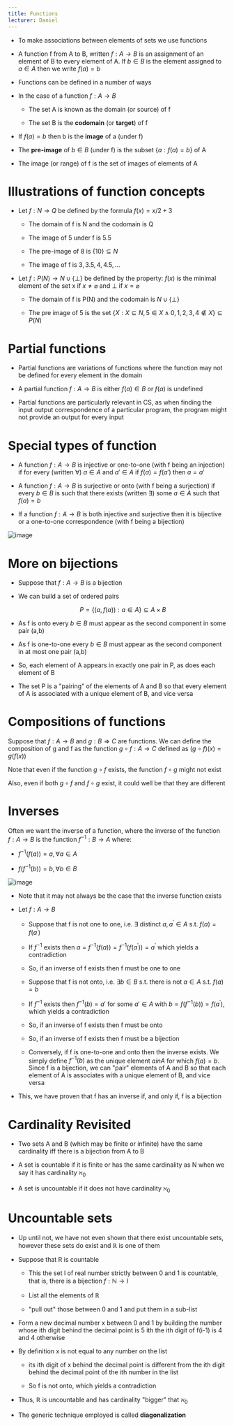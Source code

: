 ```yaml
---
title: Functions
lecturer: Daniel
---
```


-   To make associations between elements of sets we use functions

-   A function f from A to B, written $f:A\rightarrow B$ is an
    assignment of an element of B to every element of A. If $b\in B$ is
    the element assigned to $a\in A$ then we write $f(a)=b$

-   Functions can be defined in a number of ways

-   In the case of a function $f:A\rightarrow B$

    -   The set A is known as the domain (or source) of f

    -   The set B is the **codomain** (or **target**) of f

-   If $f(a)=b$ then b is the **image** of a (under f)

-   The **pre-image** of $b\in B$ (under f) is the subset
    $\{a: f(a)=b\}$ of A

-   The image (or range) of f is the set of images of elements of A

# Illustrations of function concepts

-   Let $f: N\rightarrow Q$ be defined by the formula $f(x)=x/2+3$

    -   The domain of f is N and the codomain is Q

    -   The image of 5 under f is 5.5

    -   The pre-image of 8 is $\{10\}\subseteq N$

    -   The image of f is ${3,3.5,4,4.5,...}$

-   Let $f:P(N)\rightarrow N\cup \{\bot \}$ be defined by the property:
    $f(x)$ is the minimal element of the set x if $x\neq \varnothing$
    and $\bot$ if $x=\varnothing$

    -   The domain of f is P(N) and the codomain is $N\cup\{\bot\}$

    -   The pre image of 5 is the set
        $\{ X : X \subseteq N , 5 \in X \wedge 0,1,2,3,4 \notin X \} \subseteq P ( N )$

# Partial functions

-   Partial functions are variations of functions where the function may
    not be defined for every element in the domain

-   A partial function $f:A\rightarrow B$ is either $f(a)\in B$ or
    $f(a)$ is undefined

-   Partial functions are particularly relevant in CS, as when finding
    the input output correspondence of a particular program, the program
    might not provide an output for every input

# Special types of function

-   A function $f:A\rightarrow B$ is injective or one-to-one (with f
    being an injection) if for every (written $\forall$) $a\in A$ and
    $a'\in A$ if $f(a)=f(a')$ then $a=a'$

-   A function $f:A\rightarrow B$ is surjective or onto (with f being a
    surjection) if every $b\in B$ is such that there exists (written
    $\exists$) some $a\in A$ such that $f(a)=b$

-   If a function $f: A\rightarrow B$ is both injective and surjective
    then it is bijective or a one-to-one correspondence (with f being a
    bijection)

![image](/img/Year_1/MCS/Discrete_Structures/Functions/types.webp)

# More on bijections

-   Suppose that $f: A\rightarrow B$ is a bijection

-   We can build a set of ordered pairs

    $$
    P = \{ ( a , f ( a ) ) : a \in A \} \subseteq A \times B
    $$

-   As f is onto every $b\in B$ must appear as the second component in
    some pair (a,b)

-   As f is one-to-one every $b\in B$ must appear as the second
    component in at most one pair (a,b)

-   So, each element of A appears in exactly one pair in P, as does each
    element of B

-   The set P is a "pairing" of the elements of A and B so that every
    element of A is associated with a unique element of B, and vice
    versa

# Compositions of functions

Suppose that $f: A\rightarrow B$ and $g: B\Rightarrow C$ are functions.
We can define the composition of g and f as the function
$g \circ f : A \rightarrow C$ defined as
$( g \circ f ) ( x ) = g ( f ( x ) )$

Note that even if the function $g\circ f$ exists, the function
$f\circ g$ might not exist

Also, even if both $g\circ f$ and $f\circ g$ exist, it could well be
that they are different

# Inverses

Often we want the inverse of a function, where the inverse of the
function $f: A\rightarrow B$ is the function $f^{-1}: B\rightarrow A$
where:

-   $f ^ { - 1 } ( f ( a ) ) = a , \forall a \in A$

-   $f \left( f ^ { - 1 } ( b ) \right) = b , \forall b \in B$

![image](/img/Year_1/MCS/Discrete_Structures/Functions/inverse.webp)

-   Note that it may not always be the case that the inverse function
    exists

-   Let $f: A\rightarrow B$

    -   Suppose that f is not one to one, i.e. $\exists$ distinct
        $a , a ^ { \prime } \in A \text { s.t. } f ( a ) = f \left( a ^ { \prime } \right)$

    -   If $f^{-1}$ exists then
        $a = f ^ { - 1 } ( f ( a ) ) = f ^ { - 1 } \left( f \left( a ^ { \prime } \right) \right) = a ^ { \prime }$
        which yields a contradiction

    -   So, if an inverse of f exists then f must be one to one

    -   Suppose that f is not onto, i.e. $\exists b\in B$ s.t. there is
        not $a\in A$ s.t. $f(a)=b$

    -   If $f^{-1}$ exists then $f^{-1}(b)=a'$ for some $a'\in A$ with
        $b = f \left( f ^ { - 1 } ( b ) \right) = f \left( a ^ { \prime } \right)$,
        which yields a contradiction

    -   So, if an inverse of f exists then f must be onto

    -   So, if an inverse of f exists then f must be a bijection

    -   Conversely, if f is one-to-one and onto then the inverse exists.
        We simply define $f^{-1}(b)$ as the unique element $ain A$ for
        which $f(a)=b$. Since f is a bijection, we can "pair" elements
        of A and B so that each element of A is associates with a unique
        element of B, and vice versa

-   This, we have proven that f has an inverse if, and only if, f is a
    bijection

# Cardinality Revisited

-   Two sets A and B (which may be finite or infinite) have the same
    cardinality iff there is a bijection from A to B

-   A set is countable if it is finite or has the same cardinality as N
    when we say it has cardinality $\aleph_0$

-   A set is uncountable if it does not have cardinality $\aleph_0$

# Uncountable sets

-   Up until not, we have not even shown that there exist uncountable
    sets, however these sets do exist and $\mathbb{R}$ is one of them

-   Suppose that R is countable

    -   This the set I of real number strictly between 0 and 1 is
        countable, that is, there is a bijection
        $f:\mathbb{N}\rightarrow I$

    -   List all the elements of $\mathbb{R}$

    -   "pull out" those between 0 and 1 and put them in a sub-list

-   Form a new decimal number x between 0 and 1 by building the number
    whose ith digit behind the decimal point is 5 ith the ith digit of
    f(i-1) is 4 and 4 otherwise

-   By definition x is not equal to any number on the list

    -   its ith digit of x behind the decimal point is different from
        the ith digit behind the decimal point of the ith number in the
        list

    -   So f is not onto, which yields a contradiction

-   Thus, $\mathbb{R}$ is uncountable and has cardinality "bigger"
    that $\aleph_0$

-   The generic technique employed is called **diagonalization**
